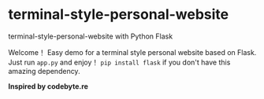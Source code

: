 # terminal-style-personal-website
terminal-style-personal-website with Python Flask

Welcome！
Easy demo for a terminal style personal website based on Flask.</br>
Just run `app.py` and enjoy！
`pip install flask` if you don't have this amazing dependency.

<b>Inspired by codebyte.re</b>
